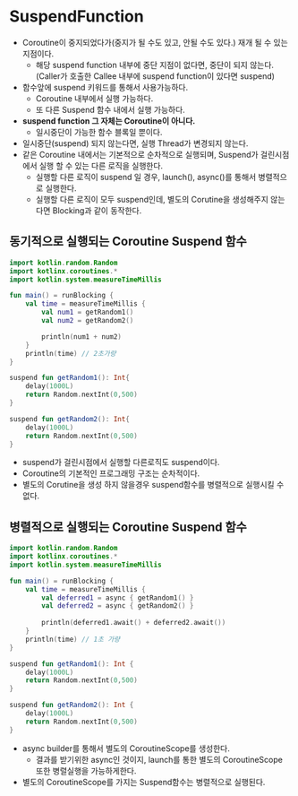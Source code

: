 # SuspendFunction
- Coroutine이 중지되었다가(중지가 될 수도 있고, 안될 수도 있다.) 재개 될 수 있는 지점이다.
  - 해당 suspend function 내부에 중단 지점이 없다면, 중단이 되지 않는다. (Caller가 호출한 Callee 내부에 suspend function이 있다면 suspend)
- 함수앞에 suspend 키워드를 통해서 사용가능하다.
  - Coroutine 내부에서 실행 가능하다.
  - 또 다른 Suspend 함수 내에서 실행 가능하다.
- **suspend function 그 자체는 Coroutine이 아니다.**
  - 일시중단이 가능한 함수 블록일 뿐이다. 
- 일시중단(suspend) 되지 않는다면, 실행 Thread가 변경되지 않는다.
- 같은 Coroutine 내에서는 기본적으로 순차적으로 실행되며, Suspend가 걸린시점에서 실행 할 수 있는 다른 로직을 실행한다.
  - 실행할 다른 로직이 suspend 일 경우, launch(), async()를 통해서 병렬적으로 실행한다.
  - 실행할 다른 로직이 모두 suspend인데, 별도의 Corutine을 생성해주지 않는다면 Blocking과 같이 동작한다.

## 동기적으로 실행되는 Coroutine Suspend 함수
```kotlin
import kotlin.random.Random
import kotlinx.coroutines.*
import kotlin.system.measureTimeMillis

fun main() = runBlocking {
    val time = measureTimeMillis {
        val num1 = getRandom1() 
        val num2 = getRandom2() 

        println(num1 + num2)
    }
    println(time) // 2초가량
}

suspend fun getRandom1(): Int{
    delay(1000L)
    return Random.nextInt(0,500)
}

suspend fun getRandom2(): Int{
    delay(1000L)
    return Random.nextInt(0,500)
}
```
- suspend가 걸린시점에서 실행할 다른로직도 suspend이다.
- Coroutine의 기본적인 프로그래밍 구조는 순차적이다.
- 별도의 Corutine을 생성 하지 않을경우 suspend함수를 병렬적으로 실행시킬 수 없다.


## 병렬적으로 실행되는 Coroutine Suspend 함수
```kotlin
import kotlin.random.Random
import kotlinx.coroutines.*
import kotlin.system.measureTimeMillis

fun main() = runBlocking {
    val time = measureTimeMillis {
        val deferred1 = async { getRandom1() }
        val deferred2 = async { getRandom2() }
        
        println(deferred1.await() + deferred2.await())
    }
    println(time) // 1초 가량
}

suspend fun getRandom1(): Int {
    delay(1000L)
    return Random.nextInt(0,500)
}

suspend fun getRandom2(): Int {
    delay(1000L)
    return Random.nextInt(0,500)
}
```
- async builder를 통해서 별도의 CoroutineScope를 생성한다.
  - 결과를 받기위한 async인 것이지, launch를 통한 별도의 CoroutineScope 또한 병렬실행을 가능하게한다.
- 별도의 CoroutineScope를 가지는 Suspend함수는 병렬적으로 실행된다.